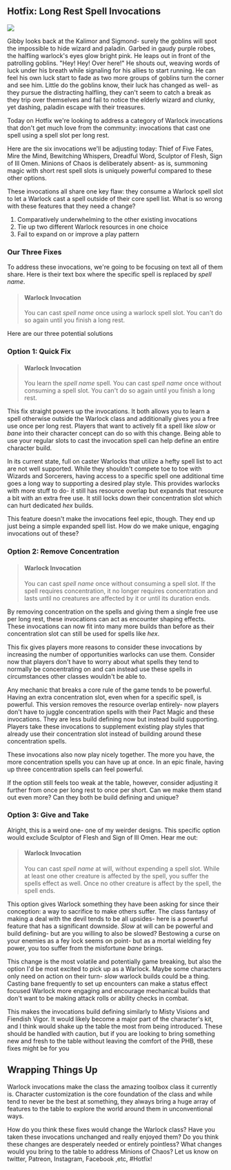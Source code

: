 ## Hotfix: Long Rest Spell Invocations 
<img src="https://i0.wp.com/nerdarchy.com/wp-content/uploads/2018/06/warlock-spell.jpg?resize=1024%2C705&ssl=1">

Gibby looks back at the Kalimor and Sigmond- surely the goblins will spot the impossible to hide wizard and paladin. Garbed in gaudy purple robes, the halfling warlock's eyes glow bright pink. He leaps out in front of the patrolling goblins. "Hey! Hey! Over here!" He shouts out, weaving words of luck under his breath while signaling for his allies to start running. He can feel his own luck start to fade as two more groups of goblins turn the corner and see him. Little do the goblins know, their luck has changed as well- as they pursue the distracting halfling, they can't seem to catch a break as they trip over themselves and fail to notice the elderly wizard and clunky, yet dashing, paladin escape with their treasures. 

Today on Hotfix we're looking to address a category of Warlock invocations that don't get much love from the community: invocations that cast one spell using a spell slot per long rest.

Here are the six invocations we'll be adjusting today: Thief of Five Fates, Mire the Mind, Bewitching Whispers, Dreadful Word, Sculptor of Flesh, Sign of Ill Omen. Minions of Chaos is deliberately absent- as is, summoning magic with short rest spell slots is uniquely powerful compared to these other options.

These invocations all share one key flaw: they consume a Warlock spell slot to let a Warlock cast a spell outside of their core spell list. What is so wrong with these features that they need a change?

1. Comparatively underwhelming to the other existing invocations 
2. Tie up two different Warlock resources in one choice
3. Fail to expand on or improve a play pattern 
 
### Our Three Fixes 
To address these invocations, we're going to be focusing on text all of them share. Here is their text box where the specific spell is replaced by *spell name*.

> #### Warlock Invocation
>
>You can cast *spell name* once using a warlock spell slot. You can't do so again until you finish a long rest.
>

Here are our three potential solutions 
### Option 1: Quick Fix 
> #### Warlock Invocation
>You learn the *spell name* spell. You can cast *spell name* once without consuming a spell slot. You can't do so again until you finish a long rest.

This fix straight powers up the invocations. It both allows you to learn a spell otherwise outside the Warlock class and additionally gives you a free use once per long rest. Players that want to actively fit a spell like *slow* or *bane* into their character concept can do so with this change. Being able to use your regular slots to cast the invocation spell can help define an entire character build. 

In its current state, full on caster Warlocks that utilize a hefty spell list to act are not well supported. While they shouldn't compete toe to toe with Wizards and Sorcerers, having access to a specific spell one additional time goes a long way to supporting a desired play style. This provides warlocks with more stuff to do- it still has resource overlap but expands that resource a bit with an extra free use. It still locks down their concentration slot which can hurt dedicated *hex* builds. 

This feature doesn't make the invocations feel epic, though. They end up just being a simple expanded spell list. How do we make unique, engaging invocations out of these?

### Option 2: Remove Concentration 
> #### Warlock Invocation 
> You can cast *spell name* once without consuming a spell slot. If the spell requires concentration, it no longer requires concentration and lasts until no creatures are affected by it or until its duration ends. 

By removing concentration on the spells and giving them a single free use per long rest, these invocations can act as encounter shaping effects. These invocations can now fit into many more builds than before as their concentration slot can still be used for spells like *hex*. 

This fix gives players more reasons to consider these invocations by increasing the number of opportunities warlocks can use them. Consider now that players don't have to worry about what spells they tend to normally be concentrating on and can instead use these spells in circumstances other classes wouldn't be able to.

Any mechanic that breaks a core rule of the game tends to be powerful. Having an extra concentration slot, even when for a specific spell, is powerful. This version removes the resource overlap entirely- now players don't have to juggle concentration spells with their Pact Magic and these invocations. They are less build defining now but instead build supporting. Players take these invocations to supplement existing play styles that already use their concentration slot instead of building around these concentration spells. 

These invocations also now play nicely together. The more you have, the more concentration spells you can have up at once. In an epic finale, having up three concentration spells can feel powerful. 

If the option still feels too weak at the table, however, consider adjusting it further from once per long rest to once per short. Can we make them stand out even more? Can they both be build defining and unique? 

### Option 3: Give and Take 
Alright, this is a weird one- one of my weirder designs. This specific option would exclude Sculptor of Flesh and Sign of Ill Omen. Hear me out:
> #### Warlock Invocation
> You can cast *spell name* at will, without expending a spell slot. While at least one other creature is affected by the spell, you suffer the spells effect as well. Once no other creature is affect by the spell, the spell ends.

This option gives Warlock something they have been asking for since their conception: a way to sacrifice to make others suffer. The class fantasy of making a deal with the devil tends to be all upsides- here is a powerful feature that has a significant downside. *Slow* at will can be powerful and build defining- but are you willing to also be slowed? Bestowing a curse on your enemies as a fey lock seems on point- but as a mortal wielding fey power, you too suffer from the misfortune *bane* brings. 

This change is the most volatile and potentially game breaking, but also the option I'd be most excited to pick up as a Warlock. Maybe some characters only need on action on their turn- *slow* warlock builds could be a thing. Casting bane frequently to set up encounters can make a status effect focused Warlock more engaging and encourage mechanical builds that don't want to be making attack rolls or ability checks in combat. 

This makes the invocations build defining similarly to Misty Visions and Fiendish Vigor. It would likely become a major part of the character's kit, and I think would shake up the table the most from being introduced. These should be handled with caution, but if you are looking to bring something new and fresh to the table without leaving the comfort of the PHB, these fixes might be for you

## Wrapping Things Up
Warlock invocations make the class the amazing toolbox class it currently is. Character customization is the core foundation of the class and while tend to never be the best at something, they always bring a huge array of features to the table to explore the world around them in unconventional ways.

How do you think these fixes would change the Warlock class? Have you taken these invocations unchanged and really enjoyed them? Do you think these changes are desperately needed or entirely pointless? What changes would you bring to the table to address Minions of Chaos? Let us know on twitter, Patreon, Instagram, Facebook ,etc, #Hotfix!
